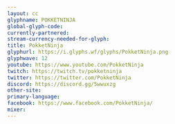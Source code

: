 ```yaml
---
layout: cc
glyphname: POKKETNINJA
global-glyph-code: 
currently-partnered: 
stream-currency-needed-for-glyph: 
title: PokketNinja
glyphurl: https://i.glyphs.wf/glyphs/PokketNinja.png
glyphwave: 12
youtube: https://www.youtube.com/PokketNinja
twitch: https://twitch.tv/pokketninja
twitter: https://twitter.com/PokketNinja
discord: https://discord.gg/5wwuxzg
other-site: 
primary-language: 
facebook: https://www.facebook.com/PokketNinja/
mixer: 
---
```


